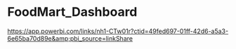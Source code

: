 # FoodMart_Dashboard
https://app.powerbi.com/links/nh1-CTw01r?ctid=49fed697-01ff-42d6-a5a3-6e65ba70d89e&amp;pbi_source=linkShare
